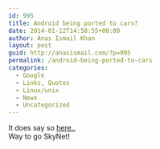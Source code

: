 ```yaml
---
id: 995
title: Android being ported to cars?
date: 2014-01-12T14:58:55+00:00
author: Anas Ismail Khan
layout: post
guid: http://anasismail.com/?p=995
permalink: /android-being-ported-to-cars
categories:
  - Google
  - Links, Quotes
  - Linux/unix
  - News
  - Uncategorized
---
```

It does say so [here..](http://www.zdnet.com/will-automakers-embrace-of-android-aid-drivers-or-just-google-7000024997/)  
Way to go SkyNet!